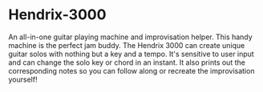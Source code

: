# Hendrix-3000
An all-in-one guitar playing machine and improvisation helper. This handy machine is the perfect jam buddy. The Hendrix 3000 can create unique guitar solos with nothing but a key and a tempo. It's sensitive to user input and can change the solo key or chord in an instant. It also prints out the corresponding notes so you can follow along or recreate the improvisation yourself!
